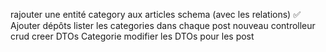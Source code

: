 rajouter une entité category aux articles
    schema (avec les relations) ✅
    Ajouter dépôts
        lister les categories dans chaque post
    nouveau controlleur
        crud
    creer DTOs Categorie
        modifier les DTOs pour les post